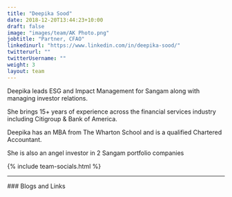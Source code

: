 ```yaml
---
title: "Deepika Sood"
date: 2018-12-20T13:44:23+10:00
draft: false
image: "images/team/AK Photo.png"
jobtitle: "Partner, CFAO"
linkedinurl: "https://www.linkedin.com/in/deepika-sood/"
twitterurl: ""
twitterUsername: ""
weight: 3
layout: team
---
```


Deepika leads ESG and Impact Management for Sangam along with managing investor relations.

She brings 15+ years of experience across the financial services industry including Citigroup & Bank of America.

Deepika has an MBA from The Wharton School and is a qualified Chartered Accountant.

She is also an angel investor in 2 Sangam portfolio companies



{% include team-socials.html %}

<hr/>
### Blogs and Links
